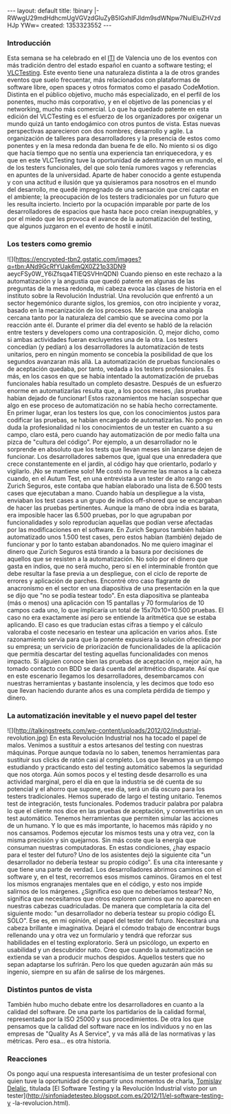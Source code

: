 --- layout: default title: !binary |- RWwgU29mdHdhcmUgVGVzdGluZyB5IGxhIFJldm9sdWNpw7NuIEluZHVzdHJp YWw= created: 1353323552 --- 

### Introducción

Esta semana se ha celebrado en el [ITI](http://www.iti.es/) de Valencia uno de
los eventos con más tradición dentro del estado español en cuanto a software
testing; el [VLCTesting](http://vlctesting.es/conferenceDisplay.py?confId=7).
Este evento tiene una naturaleza distinta a la de otros grandes eventos que
suelo frecuentar, más relacionados con plataformas de software libre, open
spaces y otros formatos como el pasado CodeMotion. Distinta en el público
objetivo, mucho más especializado, en el perfil de los ponentes, mucho más
corporativo, y en el objetivo de las ponencias y el networking, mucho más
comercial. Lo que ha quedado patente en esta edición del VLCTesting es el
esfuerzo de los organizadores por oxigenar un mundo quizá un tanto endogámico
con otros puntos de vista. Estas nuevas perspectivas aparecieron con dos
nombres; desarrollo y agile. La organización de talleres para desarrolladores
y la presencia de estos como ponentes y en la mesa redonda dan buena fe de
ello. No miento si os digo que hacía tiempo que no sentía una experiencia tan
enriquecedora, y es que en este VLCTesting tuve la oportunidad de adentrarme
en un mundo, el de los testers funcionales, del que solo tenía rumores vagos y
referencias en apuntes de la universidad. Aparte de haber conocido a gente
estupenda y con una actitud e ilusión que ya quisieramos para nosotros en el
mundo del desarrollo, me quedé impregnado de una sensación que creí captar en
el ambiente; la preocupación de los testers tradicionales por un futuro que
les resulta incierto. Incierto por la ocupación imparable por parte de los
desarrolladores de espacios que hasta hace poco creían inexpugnables, y por el
miedo que les provoca el avance de la automatización del testing, que algunos
juzgaron en el evento de hostil e inútil.

### Los testers como gremio

![](https://encrypted-tbn2.gstatic.com/images?q=tbn:ANd9GcRfYUak6mQX0Z21p33DN9
aeycFSy0W_Y6iZfsqa4TIEQSVHnQDN) Cuando pienso en este rechazo a la
automatización y la angustia que quedó patente en algunas de las preguntas de
la mesa redonda, mi cabeza evoca las clases de historia en el instituto sobre
la Revolución Industrial. Una revolución que enfrentó a un sector hegemónico
durante siglos, los gremios, con otro incipiente y voraz, basado en la
mecanización de los procesos. Me parece una analogía cercana tanto por la
naturaleza del cambio que se avecina como por la reacción ante él. Durante el
primer día del evento se habló de la relación entre testers y developers como
una contraposición. O, mejor dicho, como si ambas actividades fueran
excluyentes una de la otra. Los testers concedían (y pedían) a los
desarrolladores la automatización de tests unitarios, pero en ningún momento
se concebía la posibilidad de que los segundos avanzaran más allá. La
automatización de pruebas funcionales o de aceptación quedaba, por tanto,
vedada a los testers profesionales. Es más, en los casos en que se había
intentado la automatización de pruebas funcionales había resultado un completo
desastre. Después de un esfuerzo enorme en automatizarlas resulta que, a los
pocos meses, ¡las pruebas habían dejado de funcionar! Estos razonamientos me
hacían sospechar que algo en ese proceso de automatización no se había hecho
correctamente. En primer lugar, eran los testers los que, con los
conocimientos justos para codificar las pruebas, se habían encargado de
automatizarlas. No pongo en duda la profesionalidad ni los conocimientos de un
tester en cuanto a su campo, claro está, pero cuando hay automatización de por
medio falta una pizca de "cultura del código". Por ejemplo, a un desarrollador
no le sorprende en absoluto que los tests que llevan meses sin lanzarse dejen
de funcionar. Los desarrolladores sabemos que, igual que una enredadera que
crece constantemente en el jardín, al código hay que orientarlo, podarlo y
vigilarlo. ¡No se mantiene solo! Me costó no llevarme las manos a la cabeza
cuando, en el Autum Test, en una entrevista a un tester de alto rango en
Zurich Seguros, este contaba que habían elaborado una lista de 6.500 tests
cases que ejecutaban a mano. Cuando había un despliegue a la vista, enviaban
los test cases a un grupo de indios off-shored que se encargaban de hacer las
pruebas pertinentes. Aunque la mano de obra india es barata, era imposible
hacer las 6.500 pruebas, por lo que agrupaban por funcionalidades y solo
reproducían aquellas que podían verse afectadas por las modificaciones en el
software. En Zurich Seguros también habían automatizado unos 1.500 test cases,
pero estos habían (también) dejado de funcionar y por lo tanto estaban
abandonados. No me quiero imaginar el dinero que Zurich Seguros está tirando a
la basura por decisiones de aquellos que se resisten a la automatización. No
solo por el dinero que gasta en indios, que no será mucho, pero sí en el
interminable frontón que debe resultar la fase previa a un despliegue, con el
ciclo de reporte de errores y aplicación de parches. Encontré otro caso
flagrante de anacronismo en el sector en una diapositiva de una presentación
en la que se dijo que "no se podía testear todo". En esta diapositiva se
planteaba (más o menos) una aplicación con 15 pantallas y 70 formularios de 10
campos cada uno, lo que implicaría un total de 15x70x10=10.500 pruebas. El
caso no era exactamente así pero se entiende la aritmética que se estaba
aplicando. El caso es que traducían estas cifras a tiempo y el cálculo
valoraba el coste necesario en testear una aplicación en varios años. Este
razonamiento servía para que la ponente expusiera la solución ofrecida por su
empresa; un servicio de priorización de funcionalidades de la aplicación que
permitía descartar del testing aquellas funcionalidades con menos impacto. Si
alguien conoce bien las pruebas de aceptación o, mejor aún, ha tomado contacto
con BDD se dará cuenta del aritmético disparate. Así que en este escenario
llegamos los desarrolladores, desembarcamos con nuestras herramientas y
bastante insolencia, y les decimos que todo eso que llevan haciendo durante
años es una completa pérdida de tiempo y dinero.

### La automatización inevitable y el nuevo papel del tester

![](http://talkingstreets.com/wp-content/uploads/2012/02/industrial-
revolution.jpg) En esta Revolución Industrial nos ha tocado el papel de malos.
Venimos a sustituir a estos artesanos del testing con nuestras máquinas.
Porque aunque todavía no lo saben, tenemos herramientas para sustituir sus
clicks de ratón casi al completo. Los que llevamos ya un tiempo estudiando y
practicando esto del testing automático sabemos la seguridad que nos otorga.
Aún somos pocos y el testing desde desarrollo es una actividad marginal, pero
el día en que la industria se dé cuenta de su potencial y el ahorro que
supone, ese día, será un día oscuro para los testers tradicionales. Hemos
superado de largo el testing unitario. Tenemos test de integración, tests
funcionales. Podemos traducir palabra por palabra lo que el cliente nos dice
en las pruebas de aceptación, y convertirlas en un test automático. Tenemos
herramientas que permiten simular las acciones de un humano. Y lo que es más
importante, lo hacemos más rápido y no nos cansamos. Podemos ejecutar los
mismos tests una y otra vez, con la misma precisión y sin quejarnos. Sin más
coste que la energía que consuman nuestras computadoras. En estas condiciones,
¿hay espacio para el tester del futuro? Uno de los asistentes dejó la
siguiente cita "un desarrollador no debería testear su propio código". Es una
cita interesante y que tiene una parte de verdad. Los desarrolladores abrimos
caminos con el software y, en el test, recorremos esos mismos caminos. Giramos
en el test los mismos engranajes mentales que en el código, y esto nos impide
salirnos de los márgenes. ¿Significa eso que no deberíamos testear? No,
significa que necesitamos que otros exploren caminos que no aparecen en
nuestras cabezas cuadriculadas. De manera que completaría la cita del
siguiente modo: "un desarrollador no debería testear su propio código ÉL
SOLO". Ese es, en mi opinión, el papel del tester del futuro. Necesitará una
cabeza brillante e imaginativa. Dejará el cómodo trabajo de encontrar bugs
rellenando una y otra vez un formulario y tendrá que reforzar sus habilidades
en el testing exploratorio. Será un psicólogo, un experto en usabilidad y un
descubridor nato. Creo que cuando la automatización se extienda se van a
producir muchos despidos. Aquellos testers que no sepan adaptarse los
sufrirán. Pero los que queden aguzarán aún más su ingenio, siempre en su afán
de salirse de los márgenes.

### Distintos puntos de vista

También hubo mucho debate entre los desarrolladores en cuanto a la calidad del
software. De una parte los partidarios de la calidad formal, representada por
la ISO 25000 y sus procedimientos. De otra los que pensamos que la calidad del
software nace en los individuos y no en las empresas de "Quality As A
Service", y va más allá de las normativas y las métricas. Pero esa... es otra
historia.

### Reacciones

Os pongo aquí una respuesta interesantísima de un tester profesional con quien
tuve la oportunidad de compartir unos momentos de charla, [Tomislav
Delalic](https://twitter.com/TDelalic), titulada [El Software Testing y la
Revolución Industrial visto por un
tester](http://sinfoniadetesteo.blogspot.com.es/2012/11/el-software-testing-y
-la-revolucion.html).

